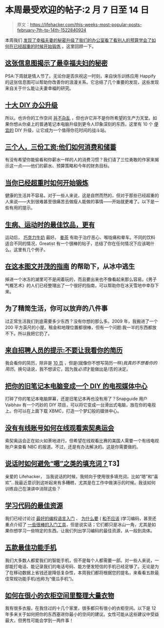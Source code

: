 # 本周最受欢迎的帖子:2 月 7 日至 14 日

> 原文：<https://lifehacker.com/this-weeks-most-popular-posts-february-7th-to-14th-1522840924>

本周我们 [发现了幸福夫妻的秘密](https://lifehacker.com/this-infographic-reveals-the-secrets-of-the-happiest-co-1518305669)[升级了我们的办公室](http://lifehacker.com/top-10-diy-office-upgrades-1518199762)[看了看别人的预算](http://lifehacker.com/three-people-three-salaries-how-they-spend-and-save-1509314956)[学会了如何在已经超重的时候开始锻炼](http://lifehacker.com/how-to-start-exercising-when-youre-already-overweight-1521317096) 。这里回顾一下。



## [这张信息图揭示了最幸福夫妇的秘密](http://lifehacker.com/this-infographic-reveals-the-secrets-of-the-happiest-co-1518305669)

PSA:下周就是情人节了。无论你是否庆祝这一时刻，来自快乐训练应用 Happify 的这张信息图可以帮助你改善你的浪漫关系。它总结了几个重要的发现，这些发现来自关于什么能让夫妻幸福的研究。

## [十大 DIY 办公升级](http://lifehacker.com/top-10-diy-office-upgrades-1518199762)

所以，也许你的工作空间 [并不杂乱](https://lifehacker.com/top-10-office-decluttering-tricks-5641578) ，但也许它并不是你所希望的生产力天堂。如果你想从你桌上的普通笔记本电脑升级到更令人印象深刻的东西，这里有 10 个 [便宜的](http://lifehacker.com/where-to-get-cheap-materials-for-all-your-diy-projects-514486682) DIY 升级，让它成为一个值得你花时间的战斗站。

## [三个人，三份工资:他们如何消费和储蓄](http://lifehacker.com/three-people-three-salaries-how-they-spend-and-save-1509314956)

有没有希望你能偷看和你薪水一样的人的消费习惯？我们请了三位勇敢的作家来揭示这一点——他们的薪水、预算策略和今年的财务目标。

## [当你已经超重时如何开始锻炼](http://lifehacker.com/how-to-start-exercising-when-youre-already-overweight-1521317096)

健康的生活并不容易。对于一些人来说，这是自然而然的，但对于那些已经超重的人来说——大到很难甚至很痛苦去做瘦人能做的事情——开始就更难了。以下是一些有用的提示。

## [生病、运动时的最佳饮品，更有](http://lifehacker.com/the-best-drinks-for-when-you-are-sick-exercising-and-1518503922)

运动后， [巧克力牛奶](https://lifehacker.com/the-best-post-exercise-drink-chocolate-milk-5815625) 最好。 [姜茶](http://lifehacker.com/make-a-cup-of-ginger-tea-to-help-with-nausea-sore-thro-5884337) 有助于治疗恶心、喉咙痛和晕车。不同的饮料适合不同的情况，Greatist 有一个很棒的帖子，总结了你在任何情况下应该喝什么。这里有几个例子。

## [在这本图文并茂的指南](http://lifehacker.com/survive-a-fall-through-ice-with-this-illustrated-guide-1520029142) 的帮助下，从冰中逃生

掉进一个冰冻的湖里可不是闹着玩的，而且要出来也不像看起来那么容易。《男子气概艺术》的人们已经整理出了一个很好的指南，可以帮助你在冰天雪地中幸存下来。

## 为了精简生活，你可以放弃的八件事

过正常生活我们到底需要多少东西？没有你想的那么多。2009 年，我搬进了一个 200 平方英尺的小屋。租金和地理位置都很棒，但有一个问题:我一半的东西都放不下。所以我把它扔了。

## [来自招聘人员的提示:不要让我看你的简历](http://lifehacker.com/tips-from-a-recruiter-dont-make-me-read-your-resume-1520083351)

我会看你的简历，除非是 [10 页](http://jobtipsforgeeks.com/2013/11/07/10pages/) ，但是(就像你不想写简历一样)*我真的不想看你的简历*。换句话说，我不想读它，因为我*必须*才能做出是/否的决定。

## [把你的旧笔记本电脑变成一个 DIY 的电视媒体中心](http://lifehacker.com/turn-your-old-laptop-into-a-diy-hideaway-media-center-f-1518501852)

打碎了你的笔记本电脑屏幕，还是旧笔记本再也没有用了？Snapguide 用户 Vaibhav 有一个巧妙的 DIY 项目，可以将它变成一台滑出式电脑，放在你的电视上。你可以在上面下载 XBMC，打造一个梦幻般的媒体中心。

## [没有有线账号如何在线观看索契奥运会](http://lifehacker.com/how-to-watch-the-sochi-olympics-online-without-a-cable-1520922129)

索契奥运会正在如火如荼地进行，但希望在线观看比赛的美国人需要一个有线电视账户来查看 NBC 的报道。不过，还是有办法解决的。这是你需要做的。

## [说话时如何避免“嗯”之类的填充词？](http://lifehacker.com/how-can-i-avoid-filler-words-like-um-when-i-talk-1520174263)T3】

亲爱的 Lifehacker，
当我说话的时候，我倾向于使用很多填充词，比如“嗯”和“喜欢”...我最近意识到这听起来有多糟糕，尤其是在工作中做演示的时候。我该如何训练自己在演讲中消除这些？

## [学习代码的最佳资源](http://lifehacker.com/the-best-resources-to-learn-to-code-1517844722)

我们已经讨论过 [最好的编程语言入门](https://lifehacker.com/five-best-programming-languages-for-first-time-learners-1494256243) 、 [为什么要](http://lifehacker.com/how-i-taught-myself-to-code-in-eight-weeks-511615189) ( [和不应该](http://lifehacker.com/dont-learn-to-code-learn-to-work-with-technology-1488581331) )学习编码，甚至还重点介绍了 [一些很棒的入门工具](http://lifehacker.com/learn-to-code-the-full-beginners-guide-5744113)，但是说实话；它们都只是冰山一角，尤其是如果你想学习一些特定的东西。让我们列出学习编码的最佳资源，从一般到具体。

## [五款最佳功能手机](http://lifehacker.com/five-best-feature-phones-1518601513)

我们大多数人都爱我们的智能手机，但不是每个人都需要一部。对一些人来说，一部能打电话、能记录我们的电话号码、能方便发短信的手机已经足够了。无论是为了在移动数据上省钱还是降低复杂性，本周我们都将根据您的提名，来看看五款最佳常规功能手机(也称为“傻瓜手机”)。

## [如何在很小的衣柜空间里整理大量衣物](http://lifehacker.com/how-to-organize-a-lot-of-clothing-in-very-little-closet-1516664381)

我有很多衣服，在我住过的十几个家里，很多都只有很小的衣柜空间。以下是 12 年多来关于如何把你的东西塞进你最小的空间的建议。女性可能从这些建议中受益最大，但男性可能会学到一两件事！